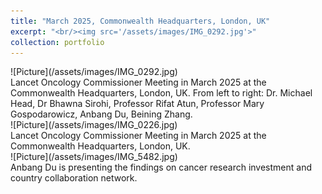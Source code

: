```yaml
---
title: "March 2025, Commonwealth Headquarters, London, UK"
excerpt: "<br/><img src='/assets/images/IMG_0292.jpg'>"
collection: portfolio
---
```




<div class="gallery" markdown="1">
  ![Picture](/assets/images/IMG_0292.jpg)
</div>
Lancet Oncology Commissioner Meeting in March 2025 at the Commonwealth Headquarters, London, UK. From left to right: Dr. Michael Head, Dr Bhawna Sirohi, Professor Rifat Atun, Professor Mary Gospodarowicz, Anbang Du, Beining Zhang.

<div class="gallery" markdown="1">
  ![Picture](/assets/images/IMG_0226.jpg)
</div>
Lancet Oncology Commissioner Meeting in March 2025 at the Commonwealth Headquarters, London, UK.

<div class="gallery" markdown="1">
  ![Picture](/assets/images/IMG_5482.jpg)
</div>
Anbang Du is presenting the findings on cancer research investment and country collaboration network.